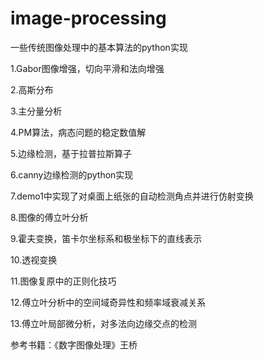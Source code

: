 # image-processing
一些传统图像处理中的基本算法的python实现

1.Gabor图像增强，切向平滑和法向增强

2.高斯分布

3.主分量分析

4.PM算法，病态问题的稳定数值解

5.边缘检测，基于拉普拉斯算子

6.canny边缘检测的python实现

7.demo1中实现了对桌面上纸张的自动检测角点并进行仿射变换

8.图像的傅立叶分析

9.霍夫变换，笛卡尔坐标系和极坐标下的直线表示

10.透视变换

11.图像复原中的正则化技巧

12.傅立叶分析中的空间域奇异性和频率域衰减关系

13.傅立叶局部微分析，对多法向边缘交点的检测

参考书籍：《数字图像处理》王桥
